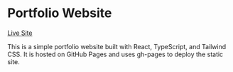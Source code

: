 # Portfolio Website

[Live Site](https://arunbrahma.com/)

This is a simple portfolio website built with React, TypeScript, and Tailwind CSS. It is hosted on GitHub Pages and uses gh-pages to deploy the static site.